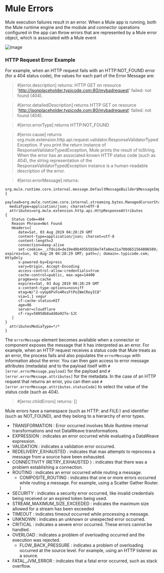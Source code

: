 # Mule Errors

Mule execution failures result in an error. When a Mule app is running, both the Mule runtime engine and the module and connector operations configured in the app can throw errors that are represented by a Mule error object, which is associated with a Mule event

![image](https://github.com/user-attachments/assets/867cb366-694d-4825-b539-ca2184e31839)

### HTTP Request Error Example

For example, when an HTTP request fails with an HTTP:NOT_FOUND error (for a 404 status code), the values for each part of the Error Message are:

> #[error.description] returns: HTTP GET on resource 'http://jsonplaceholder.typicode.com:80/mybadrequest' failed: not found (404).

> #[error.detailedDescription] returns HTTP GET on resource 'http://jsonplaceholder.typicode.com:80/mybadrequest' failed: not found (404).

> #[error.errorType] returns HTTP:NOT_FOUND

> #[error.cause] returns org.mule.extension.http.api.request.validator.ResponseValidatorTypedException. If you print the return instance of ResponseValidatorTypedException, Mule prints the result of toString. When the error has an associated known HTTP status code (such as 404), the string representation of the ResponseValidatorTypedException instance is a human-readable description of the error.

> #[error.errorMessage] returns:

```
org.mule.runtime.core.internal.message.DefaultMessageBuilder$MessageImplementation
{
  payload=org.mule.runtime.core.internal.streaming.bytes.ManagedCursorStreamProvider@223d8f75
  mediaType=application/json; charset=UTF-8
  attributes=org.mule.extension.http.api.HttpResponseAttributes
{
   Status Code=404
   Reason Phrase=Not Found
   Headers=[
      date=Sat, 03 Aug 2019 04:28:29 GMT
      content-type=application/json; charset=utf-8
      content-length=2
      connection=keep-alive
      set-cookie=__cfduid=de19ed0b495b5b58e74fa0ee31a700d651564806509; expires=Sun, 02-Aug-20 04:28:29 GMT; path=/; domain=.typicode.com; HttpOnly
      x-powered-by=Express
      vary=Origin, Accept-Encoding
      access-control-allow-credentials=true
      cache-control=public, max-age=14400
      pragma=no-cache
      expires=Sat, 03 Aug 2019 08:28:29 GMT
      x-content-type-options=nosniff
      etag=W/"2-vyGp6PvFo4RvsFtPoIWeCReyIC8"
      via=1.1 vegur
      cf-cache-status=HIT
      age=96
      server=cloudflare
      cf-ray=50058b8add0a92fe-SJC
   ]
}
  attributesMediaType=*/*
}
```

The `errorMessage` element becomes available when a connector or component exposes the message that it has interpreted as an error. For example, when an HTTP request receives a status code that Mule treats as an error, the process fails and also populates the `errorMessage` with information about the error. You can then gain access to error message attributes (metadata) and to the payload itself with `#[error.errorMessage.payload]` for the payload and `#[error.errorMessage.attributes]` for the metadata. In the case of an HTTP request that returns an error, you can then use `#[error.errorMessage.attributes.statusCode]` to select the value of the status code (such as 404).

> #[error.childErrors] returns: []

Mule errors have a namespace (such as HTTP: and FILE:) and identifier (such as NOT_FOUND), and they belong to a hierarchy of error types.

- TRANSFORMATION : Error occurred involves Mule Runtime internal transformations and not DataWeave transformations.
- EXPRESSION : indicates an error occurred while evaluating a DataWeave expression.
- VALIDATION :  indicates a validation error occurred.
- REDELIVERY_EXHAUSTED : indicates that max attempts to reprocess a message from a source have been exhausted.
- CONNECTIVITY (RETRY_EXHAUSTED ) : indicates that there was a problem establishing a connection.
- ROUTING : indicates an error occurred while routing a message.
  - COMPOSITE_ROUTING : indicates that one or more errors occurred while routing a message. For example, using a Scatter Gather Router. )
- SECURITY :  indicates a security error occurred, like invalid credentials being received or an expired token being used.
- STREAM_MAXIMUM_SIZE_EXCEEDED :  indicates the maximum size allowed for a stream has been exceeded
- TIMEOUT :  indicates timeout occurred while processing a message.
- UNKNOWN : indicates an unknown or unexpected error occurred.
- CRITICAL : indicates a severe error occurred. These errors cannot be handled.
- OVERLOAD : indicates a problem of overloading occurred and the execution was rejected.
  - FLOW_BACK_PRESSURE : indicates a problem of overloading occurred at the source level. For example, using an HTTP listener as a source.
- FATAL_JVM_ERROR :  indicates that a fatal error occurred, such as stack overflow.
